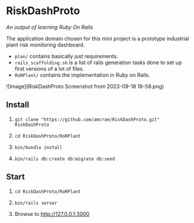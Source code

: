 # RiskDashProto
*An output of learning Ruby On Rails*

The application domain chosen for this mini project is a prototype industrial plant risk monitoring dashboard.

* `plan/` contains basically just requirements.
* `rails_scaffolding.sh` is a list of rails generation tasks done to set up first versions of a lot of files.
* `RoRPlant/` contains the implementation in Ruby on Rails.


![Image](RiskDashProto Screenshot from 2023-09-18 18-58.png)


## Install

1. `git clone "https://github.com/amcrae/RiskDashProto.git" RiskDashProto`

2. `cd RiskDashProto/RoRPlant`

3. `bin/bundle install`

4. `bin/rails db:create db:migrate db:seed`


## Start

1. `cd RiskDashProto/RoRPlant`

2. `bin/rails server`

3. Browse to http://127.0.0.1:3000

